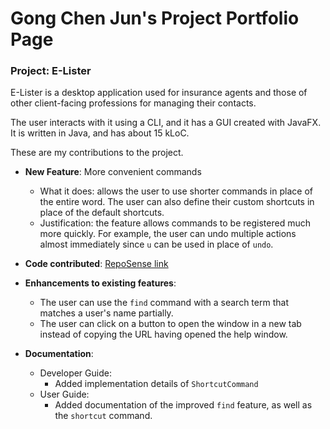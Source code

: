 # Gong Chen Jun's Project Portfolio Page
### Project: E-Lister

E-Lister is a desktop application used for insurance agents and those of other client-facing professions for managing their contacts.

The user interacts with it using a CLI, and it has a GUI created with JavaFX. It is written in Java, and has about 15 kLoC.

These are my contributions to the project.

-   **New Feature**: More convenient commands
    * What it does: allows the user to use shorter commands in place of the entire word. The user can also define their custom shortcuts in place of the default shortcuts.
    * Justification: the feature allows commands to be registered much more quickly. For example, the user can undo multiple actions almost immediately since `u` can be used in place of `undo`.
-   **Code contributed**: [RepoSense link](https://nus-cs2103-ay2223s2.github.io/tp-dashboard/?search=&sort=groupTitle&sortWithin=title&timeframe=commit&mergegroup=&groupSelect=groupByRepos&breakdown=true&checkedFileTypes=docs~functional-code~test-code~other&since=2023-02-17&tabOpen=true&tabType=zoom&zA=0x787af25e&zR=AY2223S2-CS2103T-T17-3%2Ftp%5Bmaster%5D&zACS=247.67299412915852&zS=2023-02-17&zFS=&zU=2023-04-05&zMG=false&zFTF=commit&zFGS=groupByRepos&zFR=false)

-   **Enhancements to existing features**:
    -   The user can use the `find` command with a search term that matches a user's name partially.
    -   The user can click on a button to open the window in a new tab instead of copying the URL having opened the help window.


-   **Documentation**:
    - Developer Guide:
      - Added implementation details of `ShortcutCommand`
    - User Guide:
      - Added documentation of the improved `find` feature, as well as the `shortcut` command.
